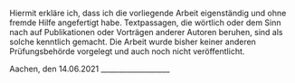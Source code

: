 Hiermit erkläre ich, dass ich die vorliegende Arbeit eigenständig und ohne fremde Hilfe angefertigt habe. Textpassagen, die wörtlich oder dem Sinn nach auf Publikationen oder Vorträgen anderer Autoren beruhen, sind als solche kenntlich gemacht. Die Arbeit wurde bisher keiner anderen Prüfungsbehörde vorgelegt und auch noch nicht veröffentlicht.

Aachen, den 14.06.2021     ___________________

